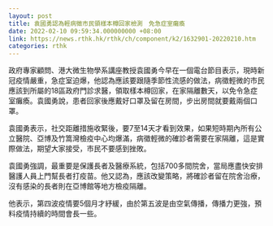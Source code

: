 ```yaml
---
layout: post
title: 袁國勇認為輕病徵市民領樣本樽回家檢測　免急症室癱瘓
date: 2022-02-10 09:59:34.000000000 +08:00
link: https://news.rthk.hk/rthk/ch/component/k2/1632901-20220210.htm
categories: rthk
---
```


政府專家顧問、港大微生物學系講座教授袁國勇今早在一個電台節目表示，現時新冠疫情嚴重，急症室迫爆，他認為應該要跟隨季節性流感的做法，病徵輕微的市民應該到所屬的18區政府門診求醫，領取樣本樽回家，在家隔離數天，以免令急症室癱瘓。袁國勇說，患者回家後應戴好口罩及留在房間，步出房間就要戴兩個口罩。

袁國勇表示，社交距離措施收緊後，要7至14天才看到效果，如果短時期內所有公立醫院、亞博及竹篙灣檢疫中心均爆滿，病徵輕微的確診者需要在家隔離，這是實際做法，期望大家接受，市民不要感到挫敗。

袁國勇強調，最重要是保護長者及醫療系統，包括700多間院舍，當局應盡快安排醫護人員上門幫長者打疫苗。他又認為，應該改變策略，將確診者留在院舍治療，沒有感染的長者則在亞博館等地方檢疫隔離。

他表示，第四波疫情要5個月才紓緩，由於第五波是由空氣傳播，傳播力更強，預料疫情持續的時間會長一些。
